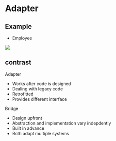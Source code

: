 # Adapter

## Example

- Employee

![](http://www.plantuml.com/plantuml/proxy?cache=no&src=https://raw.githubusercontent.com/bazsup/learn-design-patterns-with-ts/master/adapter/diagram/employee.iuml)

## contrast

Adapter
* Works after code is designed
* Dealing with legacy code
* Retrofitted
* Provides different interface

Bridge
* Design upfront
* Abstraction and implementation vary indepdently
* Built in advance
* Both adapt multiple systems
